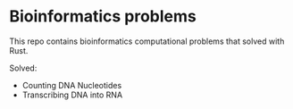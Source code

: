 # Bioinformatics problems

This repo contains bioinformatics computational problems that solved with Rust.

Solved:

- Counting DNA Nucleotides
- Transcribing DNA into RNA
